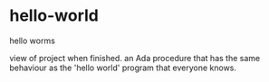 # hello-world
hello worms

view of project when finished.
an Ada procedure that has the same behaviour as the 'hello world' program
that everyone knows.


